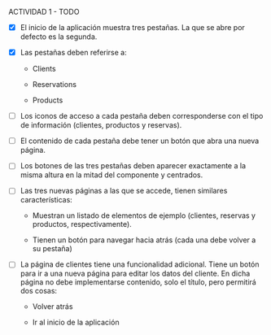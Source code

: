 ACTIVIDAD 1 - TODO

- [x] El inicio de la aplicación muestra tres pestañas. La que se abre por defecto es la segunda.

- [x] Las pestañas deben referirse a:

    - Clients

    - Reservations

    - Products

- [ ] Los iconos de acceso a cada pestaña deben corresponderse con el tipo de información (clientes, productos y reservas).

- [ ] El contenido de cada pestaña debe tener un botón que abra una nueva página.

- [ ] Los botones de las tres pestañas deben aparecer exactamente a la misma altura en la mitad del componente y centrados.

- [ ] Las tres nuevas páginas a las que se accede, tienen similares características:

    - Muestran un listado de elementos de ejemplo (clientes, reservas y productos, respectivamente).

    - Tienen un botón para navegar hacia atrás (cada una debe volver a su pestaña)

- [ ] La página de clientes tiene una funcionalidad adicional. Tiene un botón para ir a una nueva página para editar los datos del cliente. En dicha página no debe implementarse contenido, solo el título, pero permitirá dos cosas:

    - Volver atrás

    - Ir al inicio de la aplicación